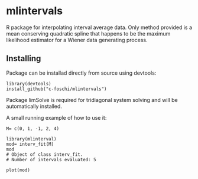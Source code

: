 # mlintervals
R package for interpolating interval average data. Only method provided is a mean conserving quadratic spline that happens to be the maximum likelihood estimator for a Wiener data generating process.

## Installing
Package can be installad directly from source using devtools:

```
library(devtools)
install_github("c-foschi/mlintervals")
```

Package limSolve is required for tridiagonal system solving and will be automatically installed.

A small running example of how to use it:

```
M= c(0, 1, -1, 2, 4)

library(mlinterval)
mod= interv_fit(M)
mod
# Object of class interv_fit.
# Number of intervals evaluated: 5

plot(mod)
```
